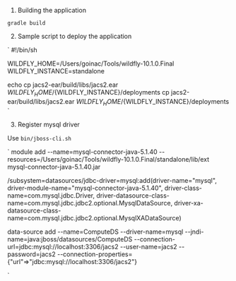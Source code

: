 1. Building the application

`gradle build`

2. Sample script to deploy the application

`
#!/bin/sh

WILDFLY_HOME=/Users/goinac/Tools/wildfly-10.1.0.Final
WILDFLY_INSTANCE=standalone

echo cp jacs2-ear/build/libs/jacs2.ear ${WILDFLY_HOME}/${WILDFLY_INSTANCE}/deployments
cp jacs2-ear/build/libs/jacs2.ear ${WILDFLY_HOME}/${WILDFLY_INSTANCE}/deployments
`

3. Register mysql driver

Use
`bin/jboss-cli.sh`

`
module add --name=mysql-connector-java-5.1.40 --resources=/Users/goinac/Tools/wildfly-10.1.0.Final/standalone/lib/ext  mysql-connector-java-5.1.40.jar

/subsystem=datasources/jdbc-driver=mysql:add(driver-name="mysql", driver-module-name="mysql-connector-java-5.1.40", driver-class-name=com.mysql.jdbc.Driver, driver-datasource-class-name=com.mysql.jdbc.jdbc2.optional.MysqlDataSource, driver-xa-datasource-class-name=com.mysql.jdbc.jdbc2.optional.MysqlXADataSource)

data-source add --name=ComputeDS --driver-name=mysql --jndi-name=java:jboss/datasources/ComputeDS --connection-url=jdbc:mysql://localhost:3306/jacs2 --user-name=jacs2 --password=jacs2 --connection-properties={"url"=>"jdbc:mysql://localhost:3306/jacs2"}

`
